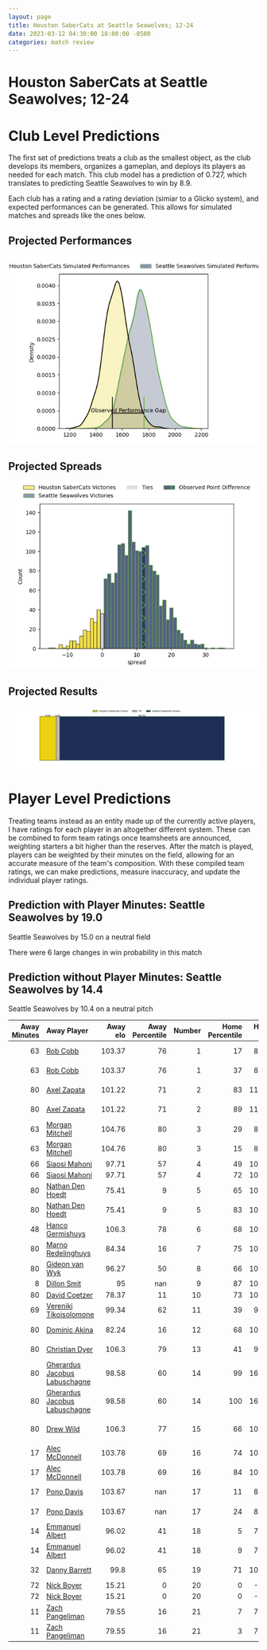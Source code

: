 ```yaml
---  
layout: page  
title: Houston SaberCats at Seattle Seawolves; 12-24  
date: 2023-03-12 04:30:00 18:00:00 -0500  
categories: match review  
---
```

# Houston SaberCats at Seattle Seawolves; 12-24

# Club Level Predictions


The first set of predictions treats a club as the smallest object, as the club develops its members, organizes a gameplan, and deploys its players as needed for each match. This club model has a prediction of 0.727, which translates to predicting Seattle Seawolves to win by 8.9.

Each club has a rating and a rating deviation (simiar to a Glicko system), and expected performances can be generated. This allows for simulated matches and spreads like the ones below.
## Projected Performances


![Projected Performances](plots/performances_2023-03-12-SeattleSeawolves-HoustonSaberCats.png)
## Projected Spreads


![Projected Spreads](plots/spreads_2023-03-12-SeattleSeawolves-HoustonSaberCats.png)
## Projected Results


![Projected Results](plots/resultbar_2023-03-12-SeattleSeawolves-HoustonSaberCats.png)
# Player Level Predictions


Treating teams instead as an entity made up of the currently active players, I have ratings for each player in an altogether different system. These can be combined to form team ratings once teamsheets are announced, weighting starters a bit higher than the reserves. After the match is played, players can be weighted by their minutes on the field, allowing for an accurate measure of the team's composition. With these compiled team ratings, we can make predictions, measure inaccuracy, and update the individual player ratings.
## Prediction with Player Minutes: Seattle Seawolves by 19.0


Seattle Seawolves by 15.0 on a neutral field

There were 6 large changes in win probability in this match
## Prediction without Player Minutes: Seattle Seawolves by 14.4


Seattle Seawolves by 10.4 on a neutral pitch



|   Away Minutes | Away Player                                                                              |   Away elo |   Away Percentile |   Number |   Home Percentile |   Home elo | Home Player                                                                |   Home Minutes |
|---------------:|:-----------------------------------------------------------------------------------------|-----------:|------------------:|---------:|------------------:|-----------:|:---------------------------------------------------------------------------|---------------:|
|             63 | [Rob Cobb](..//playerfiles//RobCobb_cleaned.md)                                          |     103.37 |                76 |        1 |                17 |      88.08 | [Mzamo Majola](..//playerfiles//MzamoMajola_cleaned.md)                    |             63 |
|             63 | [Rob Cobb](..//playerfiles//RobCobb_cleaned.md)                                          |     103.37 |                76 |        1 |                37 |      88.08 | [Mzamo Majola](..//playerfiles//MzamoMajola_cleaned.md)                    |             63 |
|             80 | [Axel Zapata](..//playerfiles//AxelZapata_cleaned.md)                                    |     101.22 |                71 |        2 |                83 |     111.39 | [James Malcolm](..//playerfiles//JamesMalcolm_cleaned.md)                  |             60 |
|             80 | [Axel Zapata](..//playerfiles//AxelZapata_cleaned.md)                                    |     101.22 |                71 |        2 |                89 |     111.39 | [James Malcolm](..//playerfiles//JamesMalcolm_cleaned.md)                  |             60 |
|             63 | [Morgan Mitchell](..//playerfiles//MorganMitchell_cleaned.md)                            |     104.76 |                80 |        3 |                29 |      86.95 | [Sam Matenga](..//playerfiles//SamMatenga_cleaned.md)                      |             60 |
|             63 | [Morgan Mitchell](..//playerfiles//MorganMitchell_cleaned.md)                            |     104.76 |                80 |        3 |                15 |      86.95 | [Sam Matenga](..//playerfiles//SamMatenga_cleaned.md)                      |             60 |
|             66 | [Siaosi Mahoni](..//playerfiles//SiaosiMahoni_cleaned.md)                                |      97.71 |                57 |        4 |                49 |     103.08 | [Ben Landry](..//playerfiles//BenLandry_cleaned.md)                        |             73 |
|             66 | [Siaosi Mahoni](..//playerfiles//SiaosiMahoni_cleaned.md)                                |      97.71 |                57 |        4 |                72 |     103.08 | [Ben Landry](..//playerfiles//BenLandry_cleaned.md)                        |             73 |
|             80 | [Nathan Den Hoedt](..//playerfiles//NathanDenHoedt_cleaned.md)                           |      75.41 |                 9 |        5 |                65 |     109.08 | [Rhyno Herbst](..//playerfiles//RhynoHerbst_cleaned.md)                    |             80 |
|             80 | [Nathan Den Hoedt](..//playerfiles//NathanDenHoedt_cleaned.md)                           |      75.41 |                 9 |        5 |                83 |     109.08 | [Rhyno Herbst](..//playerfiles//RhynoHerbst_cleaned.md)                    |             80 |
|             48 | [Hanco Germishuys](..//playerfiles//HancoGermishuys_cleaned.md)                          |     106.3  |                78 |        6 |                68 |     100.77 | [Charles Elton](..//playerfiles//CharlesElton_cleaned.md)                  |             80 |
|             80 | [Marno Redelinghuys](..//playerfiles//MarnoRedelinghuys_cleaned.md)                      |      84.34 |                16 |        7 |                75 |     104.15 | [Nakai Penny](..//playerfiles//NakaiPenny_cleaned.md)                      |             43 |
|             80 | [Gideon van Wyk](..//playerfiles//GideonvanWyk_cleaned.md)                               |      96.27 |                50 |        8 |                66 |     100.93 | [Riekert Hattingh](..//playerfiles//RiekertHattingh_cleaned.md)            |             80 |
|              8 | [Dillon Smit](..//playerfiles//DillonSmit_cleaned.md)                                    |      95    |               nan |        9 |                87 |     109.96 | [JP Smith](..//playerfiles//JPSmith_cleaned.md)                            |             80 |
|             80 | [David Coetzer](..//playerfiles//DavidCoetzer_cleaned.md)                                |      78.37 |                11 |       10 |                73 |     103.08 | [AJ Alatimu](..//playerfiles//AJAlatimu_cleaned.md)                        |             80 |
|             69 | [Vereniki Tikoisolomone](..//playerfiles//VerenikiTikoisolomone_cleaned.md)              |      99.34 |                62 |       11 |                39 |      94.51 | [Martin Iosefo](..//playerfiles//MartinIosefo_cleaned.md)                  |             60 |
|             80 | [Dominic Akina](..//playerfiles//DominicAkina_cleaned.md)                                |      82.24 |                16 |       12 |                68 |     100.93 | [Daniel David Kriel](..//playerfiles//DanielDavidKriel_cleaned.md)         |             80 |
|             80 | [Christian Dyer](..//playerfiles//ChristianDyer_cleaned.md)                              |     106.3  |                79 |       13 |                41 |      92.23 | [Tevita Lopeti](..//playerfiles//TevitaLopeti_cleaned.md)                  |             80 |
|             80 | [Gherardus Jacobus Labuschagne](..//playerfiles//GherardusJacobusLabuschagne_cleaned.md) |      98.58 |                60 |       14 |                99 |     165.05 | [Lauina Futi](..//playerfiles//LauinaFuti_cleaned.md)                      |             80 |
|             80 | [Gherardus Jacobus Labuschagne](..//playerfiles//GherardusJacobusLabuschagne_cleaned.md) |      98.58 |                60 |       14 |               100 |     165.05 | [Lauina Futi](..//playerfiles//LauinaFuti_cleaned.md)                      |             80 |
|             80 | [Drew Wild](..//playerfiles//DrewWild_cleaned.md)                                        |     106.3  |                77 |       15 |                66 |     100.93 | [Duncan Victor Matthews](..//playerfiles//DuncanVictorMatthews_cleaned.md) |             80 |
|             17 | [Alec McDonnell](..//playerfiles//AlecMcDonnell_cleaned.md)                              |     103.78 |                69 |       16 |                74 |     107.45 | [Jake Turnbull](..//playerfiles//JakeTurnbull_cleaned.md)                  |             17 |
|             17 | [Alec McDonnell](..//playerfiles//AlecMcDonnell_cleaned.md)                              |     103.78 |                69 |       16 |                84 |     107.45 | [Jake Turnbull](..//playerfiles//JakeTurnbull_cleaned.md)                  |             17 |
|             17 | [Pono Davis](..//playerfiles//PonoDavis_cleaned.md)                                      |     103.67 |               nan |       17 |                11 |      83.92 | [Peter Malcolm](..//playerfiles//PeterMalcolm_cleaned.md)                  |             20 |
|             17 | [Pono Davis](..//playerfiles//PonoDavis_cleaned.md)                                      |     103.67 |               nan |       17 |                24 |      83.92 | [Peter Malcolm](..//playerfiles//PeterMalcolm_cleaned.md)                  |             20 |
|             14 | [Emmanuel Albert](..//playerfiles//EmmanuelAlbert_cleaned.md)                            |      96.02 |                41 |       18 |                 5 |      78.08 | [Mason Pedersen](..//playerfiles//MasonPedersen_cleaned.md)                |             20 |
|             14 | [Emmanuel Albert](..//playerfiles//EmmanuelAlbert_cleaned.md)                            |      96.02 |                41 |       18 |                 9 |      78.08 | [Mason Pedersen](..//playerfiles//MasonPedersen_cleaned.md)                |             20 |
|             32 | [Danny Barrett](..//playerfiles//DannyBarrett_cleaned.md)                                |      99.8  |                65 |       19 |                71 |     102.99 | [Taylor Krumrei](..//playerfiles//TaylorKrumrei_cleaned.md)                |              7 |
|             72 | [Nick Boyer](..//playerfiles//NickBoyer_cleaned.md)                                      |      15.21 |                 0 |       20 |                 0 |      -9.04 | [Ben Mitchell](..//playerfiles//BenMitchell_cleaned.md)                    |             37 |
|             72 | [Nick Boyer](..//playerfiles//NickBoyer_cleaned.md)                                      |      15.21 |                 0 |       20 |                 0 |      -9.04 | [Ben Mitchell](..//playerfiles//BenMitchell_cleaned.md)                    |             37 |
|             11 | [Zach Pangeliman](..//playerfiles//ZachPangeliman_cleaned.md)                            |      79.55 |                16 |       21 |                 7 |      72.08 | [Conner Mooneyham](..//playerfiles//ConnerMooneyham_cleaned.md)            |             20 |
|             11 | [Zach Pangeliman](..//playerfiles//ZachPangeliman_cleaned.md)                            |      79.55 |                16 |       21 |                 3 |      72.08 | [Conner Mooneyham](..//playerfiles//ConnerMooneyham_cleaned.md)            |             20 |

